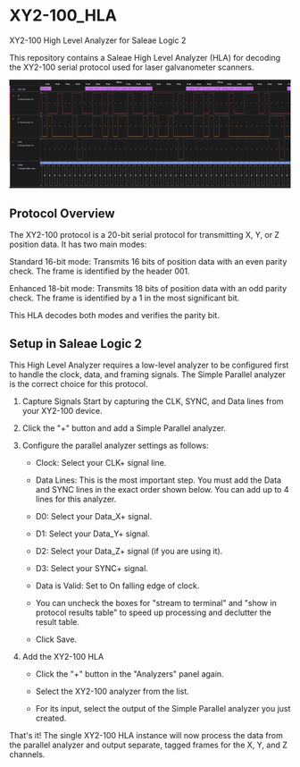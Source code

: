 # XY2-100_HLA
XY2-100 High Level Analyzer for Saleae Logic 2

This repository contains a Saleae High Level Analyzer (HLA) for decoding the XY2-100 serial protocol used for laser galvanometer scanners.

![Logic 2 screenshot](/resources/analyzer.png)
## Protocol Overview
The XY2-100 protocol is a 20-bit serial protocol for transmitting X, Y, or Z position data. It has two main modes:

Standard 16-bit mode: Transmits 16 bits of position data with an even parity check. The frame is identified by the header 001.

Enhanced 18-bit mode: Transmits 18 bits of position data with an odd parity check. The frame is identified by a 1 in the most significant bit.

This HLA decodes both modes and verifies the parity bit.

## Setup in Saleae Logic 2
This High Level Analyzer requires a low-level analyzer to be configured first to handle the clock, data, and framing signals. The Simple Parallel analyzer is the correct choice for this protocol.

1. Capture Signals
Start by capturing the CLK, SYNC, and Data lines from your XY2-100 device.

2. Click the "+" button and add a Simple Parallel analyzer.

3. Configure the parallel analyzer settings as follows:

    - Clock: Select your CLK+ signal line.

    - Data Lines: This is the most important step. You must add the Data and SYNC lines in the exact order shown below. You can add up to 4 lines for this analyzer.

    - D0: Select your Data_X+ signal.

    - D1: Select your Data_Y+ signal.

    - D2: Select your Data_Z+ signal (if you are using it).

    - D3: Select your SYNC+ signal.

    - Data is Valid: Set to On falling edge of clock.

    - You can uncheck the boxes for "stream to terminal" and "show in protocol results table" to speed up processing and declutter the result table.

    - Click Save.

4. Add the XY2-100 HLA
    - Click the "+" button in the "Analyzers" panel again.

    - Select the XY2-100 analyzer from the list.

    - For its input, select the output of the Simple Parallel analyzer you just created.

That's it! The single XY2-100 HLA instance will now process the data from the parallel analyzer and output separate, tagged frames for the X, Y, and Z channels.


